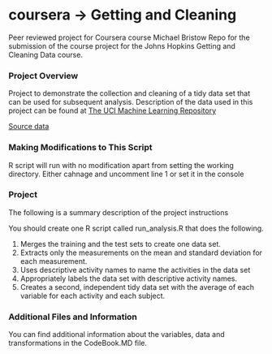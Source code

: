 # coursera -> Getting and Cleaning
Peer reviewed project for Coursera course
Michael Bristow
Repo for the submission of the course project for the Johns Hopkins Getting and Cleaning Data course.

### Project Overview
Project to demonstrate the collection and cleaning of a tidy data set that can be used for subsequent
analysis. 
Description of the data used in this project can be found at [The UCI Machine Learning Repository](http://archive.ics.uci.edu/ml/datasets/Human+Activity+Recognition+Using+Smartphones)

[Source data](https://d396qusza40orc.cloudfront.net/getdata%2Fprojectfiles%2FUCI%20HAR%20Dataset.zip)

### Making Modifications to This Script
R script will run with no modification apart from setting the working directory. Either cahnage and uncomment line 1 or set it in the console

### Project 
The following is a summary description of the project instructions

You should create one R script called run_analysis.R that does the following. 
1. Merges the training and the test sets to create one data set.
2. Extracts only the measurements on the mean and standard deviation for each measurement. 
3. Uses descriptive activity names to name the activities in the data set
4. Appropriately labels the data set with descriptive activity names. 
5. Creates a second, independent tidy data set with the average of each variable for each activity and each subject. 

### Additional Files and Information
You can find additional information about the variables, data and transformations in the CodeBook.MD file.
